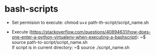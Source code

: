 # bash-scripts

- Set permision to execute:
    chmod u+x path-th-script/script_name.sh

- Execute (https://stackoverflow.com/questions/40894631/how-does-one-enter-a-python-virtualenv-when-executing-a-bashscript):
~$ source path-to-script/script_name.sh <br>
If script is in current directory: ~$ source ./script_name.sh 
